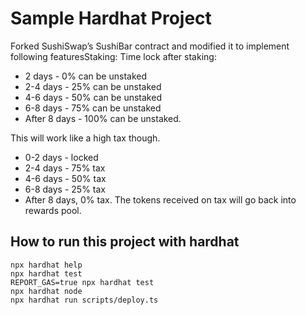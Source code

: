 # Sample Hardhat Project

Forked SushiSwap’s SushiBar contract and modified it to implement following featuresStaking:
Time lock after staking:
- 2 days - 0% can be unstaked
- 2-4 days - 25% can be unstaked
- 4-6 days - 50% can be unstaked
- 6-8 days - 75% can be unstaked
- After 8 days - 100% can be unstaked.

This will work like a high tax though.
- 0-2 days - locked
- 2-4 days - 75% tax
- 4-6 days - 50% tax
- 6-8 days - 25% tax
- After 8 days, 0% tax.
The tokens received on tax will go back into rewards pool.

## How to run this project with hardhat

```shell
npx hardhat help
npx hardhat test
REPORT_GAS=true npx hardhat test
npx hardhat node
npx hardhat run scripts/deploy.ts
```
